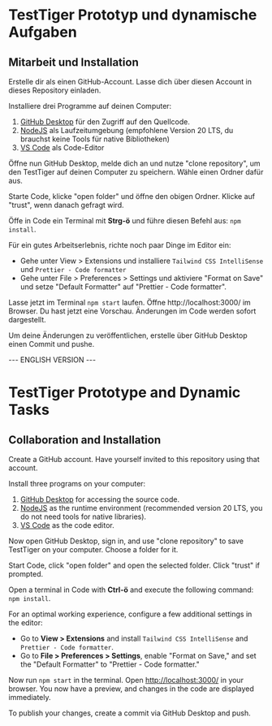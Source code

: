 # TestTiger Prototyp und dynamische Aufgaben

## Mitarbeit und Installation

Erstelle dir als einen GitHub-Account. Lasse dich über diesen Account in dieses Repository einladen.

Installiere drei Programme auf deinen Computer:

1. [GitHub Desktop](https://github.com/apps/desktop) für den Zugriff auf den Quellcode.
2. [NodeJS](https://nodejs.org/en) als Laufzeitumgebung (empfohlene Version 20 LTS, du brauchst keine Tools für native Bibliotheken)
3. [VS Code](https://code.visualstudio.com/) als Code-Editor

Öffne nun GitHub Desktop, melde dich an und nutze "clone repository", um den TestTiger auf deinen Computer zu speichern. Wähle einen Ordner dafür aus.

Starte Code, klicke "open folder" und öffne den obigen Ordner. Klicke auf "trust", wenn danach gefragt wird.

Öffe in Code ein Terminal mit **Strg-ö** und führe diesen Befehl aus: `npm install`.

Für ein gutes Arbeitserlebnis, richte noch paar Dinge im Editor ein:

- Gehe unter View > Extensions und installiere `Tailwind CSS IntelliSense` und `Prettier - Code formatter`
- Gehe unter File > Preferences > Settings und aktiviere "Format on Save" und setze "Default Formatter" auf "Prettier - Code formatter".

Lasse jetzt im Terminal `npm start` laufen. Öffne http://localhost:3000/ im Browser. Du hast jetzt eine Vorschau. Änderungen im Code werden sofort dargestellt.

Um deine Änderungen zu veröffentlichen, erstelle über GitHub Desktop einen Commit und pushe.

--- ENGLISH VERSION ---

# TestTiger Prototype and Dynamic Tasks

## Collaboration and Installation

Create a GitHub account. Have yourself invited to this repository using that account.

Install three programs on your computer:

1. [GitHub Desktop](https://github.com/apps/desktop) for accessing the source code.
2. [NodeJS](https://nodejs.org/en) as the runtime environment (recommended version 20 LTS, you do not need tools for native libraries).
3. [VS Code](https://code.visualstudio.com/) as the code editor.

Now open GitHub Desktop, sign in, and use "clone repository" to save TestTiger on your computer. Choose a folder for it.

Start Code, click "open folder" and open the selected folder. Click "trust" if prompted.

Open a terminal in Code with **Ctrl-ö** and execute the following command: `npm install`.

For an optimal working experience, configure a few additional settings in the editor:

- Go to **View > Extensions** and install `Tailwind CSS IntelliSense` and `Prettier - Code formatter`.
- Go to **File > Preferences > Settings**, enable "Format on Save," and set the "Default Formatter" to "Prettier - Code formatter."

Now run `npm start` in the terminal. Open [http://localhost:3000/](http://localhost:3000/) in your browser. You now have a preview, and changes in the code are displayed immediately.

To publish your changes, create a commit via GitHub Desktop and push.
